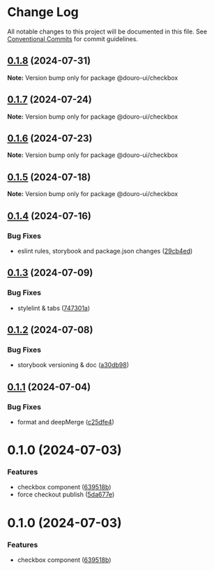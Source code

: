 # Change Log

All notable changes to this project will be documented in this file.
See [Conventional Commits](https://conventionalcommits.org) for commit guidelines.

## [0.1.8](https://github.com/Douro-ui/design-system/compare/@douro-ui/checkbox@0.1.7...@douro-ui/checkbox@0.1.8) (2024-07-31)

**Note:** Version bump only for package @douro-ui/checkbox

## [0.1.7](https://github.com/Douro-ui/design-system/compare/@douro-ui/checkbox@0.1.6...@douro-ui/checkbox@0.1.7) (2024-07-24)

**Note:** Version bump only for package @douro-ui/checkbox

## [0.1.6](https://github.com/Douro-ui/design-system/compare/@douro-ui/checkbox@0.1.5...@douro-ui/checkbox@0.1.6) (2024-07-23)

**Note:** Version bump only for package @douro-ui/checkbox

## [0.1.5](https://github.com/Douro-ui/design-system/compare/@douro-ui/checkbox@0.1.4...@douro-ui/checkbox@0.1.5) (2024-07-18)

**Note:** Version bump only for package @douro-ui/checkbox

## [0.1.4](https://github.com/Douro-ui/design-system/compare/@douro-ui/checkbox@0.1.3...@douro-ui/checkbox@0.1.4) (2024-07-16)

### Bug Fixes

- eslint rules, storybook and package.json changes ([29cb4ed](https://github.com/Douro-ui/design-system/commit/29cb4edd31124c4ca11f2c6f021c3381d33b8889))

## [0.1.3](https://github.com/Douro-ui/design-system/compare/@douro-ui/checkbox@0.1.2...@douro-ui/checkbox@0.1.3) (2024-07-09)

### Bug Fixes

- stylelint & tabs ([747301a](https://github.com/Douro-ui/design-system/commit/747301a42d6f1ba68b7e475fed5a05a610dc160e))

## [0.1.2](https://github.com/Douro-ui/design-system/compare/@douro-ui/checkbox@0.1.1...@douro-ui/checkbox@0.1.2) (2024-07-08)

### Bug Fixes

- storybook versioning & doc ([a30db98](https://github.com/Douro-ui/design-system/commit/a30db982186531819909cc9fbcb0a91e66608c0f))

## [0.1.1](https://github.com/Douro-ui/design-system/compare/@douro-ui/checkbox@0.1.0...@douro-ui/checkbox@0.1.1) (2024-07-04)

### Bug Fixes

- format and deepMerge ([c25dfe4](https://github.com/Douro-ui/design-system/commit/c25dfe4162e4288b82b26c22e4a5c726f0775a0c))

# 0.1.0 (2024-07-03)

### Features

- checkbox component ([639518b](https://github.com/Douro-ui/design-system/commit/639518b7dc1a5595590f3c82926280fac98f0c2c))
- force checkout publish ([5da677e](https://github.com/Douro-ui/design-system/commit/5da677e3b495cd1c523be7b69313621c37cc5187))

# 0.1.0 (2024-07-03)

### Features

- checkbox component ([639518b](https://github.com/Douro-ui/design-system/commit/639518b7dc1a5595590f3c82926280fac98f0c2c))
